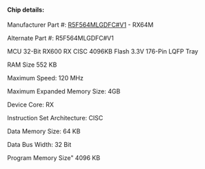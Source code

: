 #### Chip details:

Manufacturer Part #:  [R5F564MLGDFC#V1](https://www.renesas.com/en-us/products/microcontrollers-microprocessors/rx/rx600/rx64m.html#) - RX64M

Alternate Part #: R5F564MLGDFC#V1

MCU 32-Bit RX600 RX CISC 4096KB Flash 3.3V 176-Pin LQFP Tray

RAM Size 552 KB

Maximum Speed: 120 MHz

Maximum Expanded Memory Size: 4GB

Device Core: RX

Instruction Set Architecture: CISC

Data Memory Size: 64 KB

Data Bus Width: 32 Bit

Program Memory Size" 4096 KB

